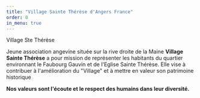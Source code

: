 ```yaml
---
title: "Village Sainte Thérèse d'Angers France"
order: 0
in_menu: true
---
```

Village Ste Thérèse

Jeune association angevine située sur la rive droite de la Maine  **Village Sainte Thérèse** a pour mission de représenter les habitants du quartier environnant le Faubourg Gauvin et de l'Eglise Sainte Thérèse. Elle vise à contribuer à l'amélioration du "Village" et à mettre en valeur son patrimoine historique 

**Nos valeurs sont l'écoute et le respect des humains dans leur diversité.** 